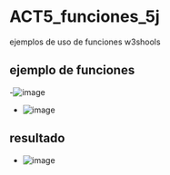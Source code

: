 # ACT5_funciones_5j
ejemplos de uso de funciones w3shools
## ejemplo de funciones
-![image](https://github.com/user-attachments/assets/340dcef9-fd68-4a83-88d1-376b2b6a3e11)
- ![image](https://github.com/user-attachments/assets/51ae23f5-f3d2-4f16-9c1f-3c69f62fe7a5)
## resultado
- ![image](https://github.com/user-attachments/assets/19cb7dc4-3a22-449f-b562-f4a5fcafb5e7)

